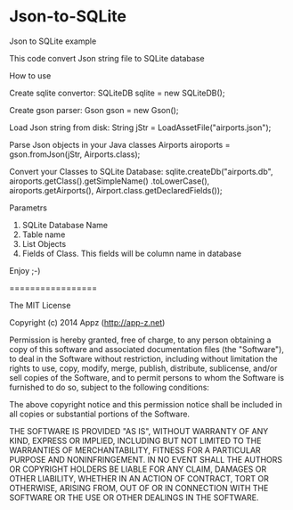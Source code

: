 Json-to-SQLite
==============

Json to SQLite example


This code convert Json string file to SQLite database


How to use

Create sqlite convertor: 
SQLiteDB sqlite = new SQLiteDB();

Create gson parser:
Gson gson = new Gson();

Load Json string from disk:
String jStr = LoadAssetFile("airports.json");

Parse Json objects in your Java classes
Airports airoports = gson.fromJson(jStr, Airports.class);

Convert your Classes to SQLite Database:
sqlite.createDb("airports.db", airoports.getClass().getSimpleName()
    .toLowerCase(), airoports.getAirports(),
    Airport.class.getDeclaredFields());

Parametrs

1. SQLite Database Name
2. Table name
3. List Objects
4. Fields of Class. This fields will be column name in database

Enjoy ;-)

=================

The MIT License

Copyright (c) 2014 Appz (http://app-z.net)

Permission is hereby granted, free of charge, to any person obtaining a copy of this software and associated documentation files (the "Software"), to deal in the Software without restriction, including without limitation the rights to use, copy, modify, merge, publish, distribute, sublicense, and/or sell copies of the Software, and to permit persons to whom the Software is furnished to do so, subject to the following conditions:

The above copyright notice and this permission notice shall be included in all copies or substantial portions of the Software.

THE SOFTWARE IS PROVIDED "AS IS", WITHOUT WARRANTY OF ANY KIND, EXPRESS OR IMPLIED, INCLUDING BUT NOT LIMITED TO THE WARRANTIES OF MERCHANTABILITY, FITNESS FOR A PARTICULAR PURPOSE AND NONINFRINGEMENT. IN NO EVENT SHALL THE AUTHORS OR COPYRIGHT HOLDERS BE LIABLE FOR ANY CLAIM, DAMAGES OR OTHER LIABILITY, WHETHER IN AN ACTION OF CONTRACT, TORT OR OTHERWISE, ARISING FROM, OUT OF OR IN CONNECTION WITH THE SOFTWARE OR THE USE OR OTHER DEALINGS IN THE SOFTWARE.
